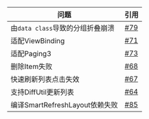 
| 问题 | 引用 |
|-|-|
| 由`data class`导致的分组折叠崩溃 | [#79](https://github.com/liangjingkanji/BRV/issues/79) |
| 适配ViewBinding | [#71](https://github.com/liangjingkanji/BRV/issues/71) |
| 适配Paging3 | [#73](https://github.com/liangjingkanji/BRV/issues/73) |
| 删除Item失败 | [#68](https://github.com/liangjingkanji/BRV/issues/68) |
| 快速刷新列表点击失效 | [#67](https://github.com/liangjingkanji/BRV/issues/67) |
| 支持DiffUtil更新列表 | [#64](https://github.com/liangjingkanji/BRV/issues/64) |
| 编译SmartRefreshLayout依赖失败 | [#85](https://github.com/liangjingkanji/BRV/issues/85) |